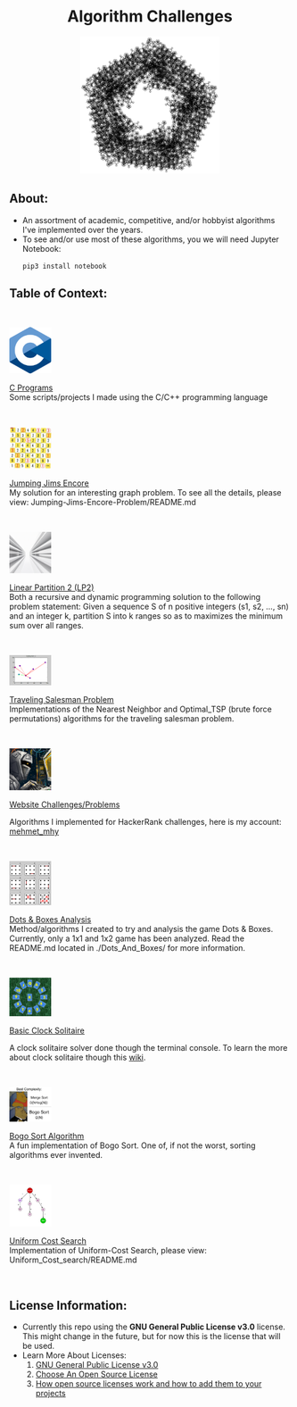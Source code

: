<h1 align="center">Algorithm Challenges</h1>
<p align="center">
  <img width="250" src="./assets/thumbnail.png">
</p>

## About:
- An assortment of academic, competitive, and/or hobbyist algorithms I've implemented over the years.
- To see and/or use most of these algorithms, you we will need Jupyter Notebook:
  ```
  pip3 install notebook
  ```

## Table of Context:

&nbsp;&nbsp;&nbsp;&nbsp; <!-- spacer -->

<p align="left">
  <img width="75" src="./assets/c.png">
  <div>
    <a href="https://github.com/MehmetMHY/algorithm-challenges/tree/master/C-Programs"><ins>C Programs</ins></a>
    <div>Some scripts/projects I made using the C/C++ programming language</div>
  </div>
</p>

&nbsp;&nbsp;&nbsp;&nbsp; <!-- spacer -->

<p align="left">
  <img width="75" src="./assets/jje.png">
  <div>
    <a href="https://github.com/MehmetMHY/algorithm-challenges/tree/master/Jumping-Jims-Encore-Problem"><ins>Jumping Jims Encore</ins></a>
    <div>My solution for an interesting graph problem. To see all the details, please view: Jumping-Jims-Encore-Problem/README.md</div>
  </div>
</p>

&nbsp;&nbsp;&nbsp;&nbsp; <!-- spacer -->
  
<p align="left">
  <img width="75" src="./assets/partition.png">
  <div>
    <a href="https://github.com/MehmetMHY/algorithm-challenges/tree/master/Linear_Partition_2"><ins>Linear Partition 2 (LP2)</ins></a>
    <div>Both a recursive and dynamic programming solution to the following problem statement: Given a sequence S of n positive integers (s1, s2, …, sn) and an integer k, partition S into k ranges so as to maximizes the minimum sum over all ranges.</div>
  </div>
</p>

&nbsp;&nbsp;&nbsp;&nbsp; <!-- spacer -->

<p align="left">
  <img width="75" src="./assets/nn.png">
  <div>
    <a href="https://github.com/MehmetMHY/algorithm-challenges/tree/master/Traveling_Salesman_Problem"><ins>Traveling Salesman Problem</ins></a>
    <div>Implementations of the Nearest Neighbor and Optimal_TSP (brute force permutations) algorithms for the traveling salesman problem.</div>
  </div>
</p>

&nbsp;&nbsp;&nbsp;&nbsp; <!-- spacer -->

<p align="left">
  <img width="75" src="./assets/coder.png">
  <div>
    <a href="https://github.com/MehmetMHY/algorithm-challenges/tree/master/Website-Challenges"><ins>Website Challenges/Problems</ins></a>
    <div>
      <p>Algorithms I implemented for HackerRank challenges, here is my account: <a href="https://www.hackerrank.com/mehmet_mhy">mehmet_mhy</a></p>
    </div>
  </div>
</p>

&nbsp;&nbsp;&nbsp;&nbsp; <!-- spacer -->

<p align="left">
  <img width="75" src="./assets/dot-box.png">
  <div>
    <a href="https://github.com/MehmetMHY/algorithm-challenges/tree/master/Dots%2BBoxes"><ins>Dots & Boxes Analysis</ins></a>
    <div>Method/algorithms I created to try and analysis the game Dots & Boxes. Currently, only a 1x1 and 1x2 game has been analyzed. Read the README.md located in ./Dots_And_Boxes/ for more information.</div>
  </div>
</p>

&nbsp;&nbsp;&nbsp;&nbsp; <!-- spacer -->

<p align="left">
  <img width="75" src="./assets/clock_solitaire.jpg">
  <div>
    <a href="https://github.com/MehmetMHY/algorithm-challenges/tree/master/Basic_Clock_Solitaire"><ins>Basic Clock Solitaire</ins></a>
    <div>
      <p>A clock solitaire solver done though the terminal console. To learn the more about clock solitaire though this <a href="https://en.wikipedia.org/wiki/Clock_Patience">wiki</a>.</p>
    </div>
  </div>
</p>

&nbsp;&nbsp;&nbsp;&nbsp; <!-- spacer -->

<p align="left">
  <img width="75" src="./assets/bogo_sort.jpg">
  <div>
    <a href="https://github.com/MehmetMHY/algorithm-challenges/tree/master/Bogo_Sort"><ins>Bogo Sort Algorithm</ins></a>
    <div>A fun implementation of Bogo Sort. One of, if not the worst, sorting algorithms ever invented.</div>
  </div>
</p>

&nbsp;&nbsp;&nbsp;&nbsp; <!-- spacer -->

<p align="left">
  <img width="75" src="./assets/ucs.png">
  <div>
    <a href="https://github.com/MehmetMHY/algorithm-challenges/tree/master/Uniform_Cost_search"><ins>Uniform Cost Search</ins></a>
    <div>Implementation of Uniform-Cost Search, please view: Uniform_Cost_search/README.md</div>
  </div>
</p>

&nbsp;&nbsp;&nbsp;&nbsp; <!-- spacer -->

## License Information:
- Currently this repo using the **GNU General Public License v3.0** license. This might change in the future, but for now this is the license that will be used.
- Learn More About Licenses:
  1) [GNU General Public License v3.0](https://choosealicense.com/licenses/gpl-3.0/)
  2) [Choose An Open Source License](https://choosealicense.com/)
  3) [How open source licenses work and how to add them to your projects](https://www.freecodecamp.org/news/how-open-source-licenses-work-and-how-to-add-them-to-your-projects-34310c3cf94/)
